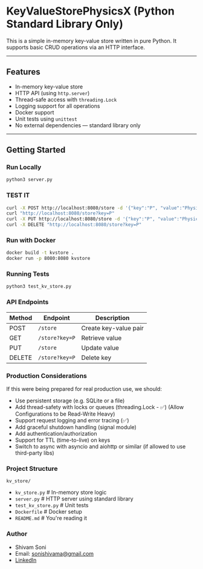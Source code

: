 # KeyValueStorePhysicsX (Python Standard Library Only)

This is a simple in-memory key-value store written in pure Python. It supports basic CRUD operations via an HTTP interface.

---

## Features

- In-memory key-value store
- HTTP API (using `http.server`)
- Thread-safe access with `threading.Lock`
- Logging support for all operations
- Docker support
- Unit tests using `unittest`
- No external dependencies — standard library only

---

## Getting Started

### Run Locally

```bash
python3 server.py
```

### TEST IT
```bash
curl -X POST http://localhost:8080/store -d '{"key":"P", "value":"PhysicsX"}' -H "Content-Type: application/json"
curl "http://localhost:8080/store?key=P"
curl -X PUT http://localhost:8080/store -d '{"key":"P", "value":"PhysicsXKeyValueStore"}' -H "Content-Type: application/json"
curl -X DELETE "http://localhost:8080/store?key=P"
```

### Run with Docker
```bash
docker build -t kvstore .
docker run -p 8080:8080 kvstore
```

### Running Tests
```bash
python3 test_kv_store.py
```

### API Endpoints
| Method | Endpoint         | Description           |
| ------ | ---------------- | --------------------- |
| POST   | `/store`         | Create key-value pair |
| GET    | `/store?key=P` | Retrieve value        |
| PUT    | `/store`         | Update value          |
| DELETE | `/store?key=P` | Delete key            |


### Production Considerations
If this were being prepared for real production use, we should:
- Use persistent storage (e.g. SQLite or a file)
- Add thread-safety with locks or queues (threading.Lock - ✅) (Allow Configurations to be Read-Write Heavy)
- Support request logging and error tracing (✅)
- Add graceful shutdown handling (signal module)
- Add authentication/authorization
- Support for TTL (time-to-live) on keys
- Switch to async with asyncio and aiohttp or similar (if allowed to use third-party libs)

### Project Structure
`kv_store/`
 - `kv_store.py`          # In-memory store logic
 - `server.py`            # HTTP server using standard library
 - `test_kv_store.py`     # Unit tests
 - `Dockerfile`           # Docker setup
 - `README.md`           # You're reading it

### Author
- Shivam Soni
- Email: sonishivama@gmail.com
- [LinkedIn](https://linkedin.com/in/sonishivama)